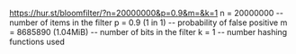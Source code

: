 https://hur.st/bloomfilter/?n=20000000&p=0.9&m=&k=1
n = 20000000 -- number of items in the filter
p = 0.9 (1 in 1) -- probability of false positive
m = 8685890 (1.04MiB) -- number of bits in the filter
k = 1 -- number hashing functions used